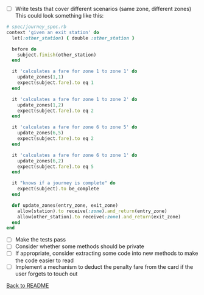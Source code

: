 - [ ] Write tests that cover different scenarios (same zone, different zones)
This could look something like this:
```ruby
# spec/journey_spec.rb
context 'given an exit station' do
  let(:other_station) { double :other_station }

  before do
    subject.finish(other_station)
  end

  it 'calculates a fare for zone 1 to zone 1' do
    update_zones(1,1)
    expect(subject.fare).to eq 1
  end

  it 'calculates a fare for zone 1 to zone 2' do
    update_zones(1,2)
    expect(subject.fare).to eq 2
  end

  it 'calculates a fare for zone 6 to zone 5' do
    update_zones(6,5)
    expect(subject.fare).to eq 2
  end

  it 'calculates a fare for zone 6 to zone 1' do
    update_zones(6,2)
    expect(subject.fare).to eq 5
  end

  it "knows if a journey is complete" do
    expect(subject).to be_complete
  end

  def update_zones(entry_zone, exit_zone)
    allow(station).to receive(:zone).and_return(entry_zone)
    allow(other_station).to receive(:zone).and_return(exit_zone)
  end
end
```
- [ ] Make the tests pass
- [ ] Consider whether some methods should be private
- [ ] If appropriate, consider extracting some code into new methods to make the code easier to read
- [ ] Implement a mechanism to deduct the penalty fare from the card if the user forgets to touch out

[Back to README](../README%20Files/README.md)
